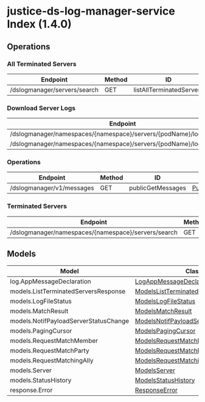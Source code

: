 [//]: # (<< template file: justice_py_sdk_codegen/__main__.py)

# justice-ds-log-manager-service Index (1.4.0)


## Operations

### All Terminated Servers
| Endpoint | Method | ID | Class | Wrapper |
|---|---|---|---|---|
| /dslogmanager/servers/search | GET | listAllTerminatedServers | [ListAllTerminatedServers](../accelbyte_py_sdk/api/dslogmanager/operations/all_terminated_servers/list_all_terminated_servers.py) | [list_all_terminated_servers](../accelbyte_py_sdk/api/dslogmanager/wrappers/_all_terminated_servers.py) |

### Download Server Logs
| Endpoint | Method | ID | Class | Wrapper |
|---|---|---|---|---|
| /dslogmanager/namespaces/{namespace}/servers/{podName}/logs/exists | GET | checkServerLogs | [CheckServerLogs](../accelbyte_py_sdk/api/dslogmanager/operations/download_server_logs/check_server_logs.py) | [check_server_logs](../accelbyte_py_sdk/api/dslogmanager/wrappers/_download_server_logs.py) |
| /dslogmanager/namespaces/{namespace}/servers/{podName}/logs/download | GET | downloadServerLogs | [DownloadServerLogs](../accelbyte_py_sdk/api/dslogmanager/operations/download_server_logs/download_server_logs.py) | [download_server_logs](../accelbyte_py_sdk/api/dslogmanager/wrappers/_download_server_logs.py) |

### Operations
| Endpoint | Method | ID | Class | Wrapper |
|---|---|---|---|---|
| /dslogmanager/v1/messages | GET | publicGetMessages | [PublicGetMessages](../accelbyte_py_sdk/api/dslogmanager/operations/operations/public_get_messages.py) | [public_get_messages](../accelbyte_py_sdk/api/dslogmanager/wrappers/_operations.py) |

### Terminated Servers
| Endpoint | Method | ID | Class | Wrapper |
|---|---|---|---|---|
| /dslogmanager/namespaces/{namespace}/servers/search | GET | listTerminatedServers | [ListTerminatedServers](../accelbyte_py_sdk/api/dslogmanager/operations/terminated_servers/list_terminated_servers.py) | [list_terminated_servers](../accelbyte_py_sdk/api/dslogmanager/wrappers/_terminated_servers.py) |


## Models
| Model | Class |
|---|---|
| log.AppMessageDeclaration | [LogAppMessageDeclaration](../accelbyte_py_sdk/api/dslogmanager/models/log_app_message_declaration.py) |
| models.ListTerminatedServersResponse | [ModelsListTerminatedServersResponse](../accelbyte_py_sdk/api/dslogmanager/models/models_list_terminated_servers_response.py) |
| models.LogFileStatus | [ModelsLogFileStatus](../accelbyte_py_sdk/api/dslogmanager/models/models_log_file_status.py) |
| models.MatchResult | [ModelsMatchResult](../accelbyte_py_sdk/api/dslogmanager/models/models_match_result.py) |
| models.NotifPayloadServerStatusChange | [ModelsNotifPayloadServerStatusChange](../accelbyte_py_sdk/api/dslogmanager/models/models_notif_payload_server_status_change.py) |
| models.PagingCursor | [ModelsPagingCursor](../accelbyte_py_sdk/api/dslogmanager/models/models_paging_cursor.py) |
| models.RequestMatchMember | [ModelsRequestMatchMember](../accelbyte_py_sdk/api/dslogmanager/models/models_request_match_member.py) |
| models.RequestMatchParty | [ModelsRequestMatchParty](../accelbyte_py_sdk/api/dslogmanager/models/models_request_match_party.py) |
| models.RequestMatchingAlly | [ModelsRequestMatchingAlly](../accelbyte_py_sdk/api/dslogmanager/models/models_request_matching_ally.py) |
| models.Server | [ModelsServer](../accelbyte_py_sdk/api/dslogmanager/models/models_server.py) |
| models.StatusHistory | [ModelsStatusHistory](../accelbyte_py_sdk/api/dslogmanager/models/models_status_history.py) |
| response.Error | [ResponseError](../accelbyte_py_sdk/api/dslogmanager/models/response_error.py) |
